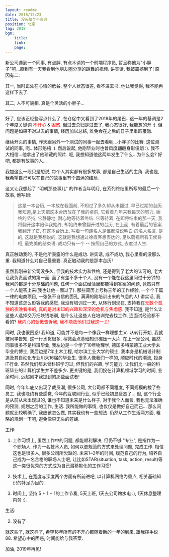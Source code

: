 ```yaml
---
layout: readme
date: 2018/12/23
title: 没头脑与不高兴
position: 北京
tag: 2018
bgm:
    title:
    link:
    page:
---
```


新公司遇到一个同事, 有点胖, 有点木讷的一个前端程序员, 暂且称他为"小胖子"吧...直到有一天我看到他朋友圈分享的跳舞的视频. 讲实话, 我被震撼到了! 原因有二:

其一, 当时正处在心情的低谷, 整个人状态很差, 看不进去书. 他让我觉得, 我不能再这样下去了.

其二, 人不可貌相, 真是个灵活的小胖子...

---

好了, 应该正经些写点什么了, 在仓促中又看到了2018年的尾巴...这一年的基调是2个年度关键词 <font color="red">不开心</font> & <font color="red">困惑</font>. 但过去总归是过去了, 我心态很好, 我能想的开 :). 但问题是如果不对过去的事情, 经历加以总结, 难免会在之后的日子里重蹈覆辙.

继续开头的事情, 昨天跟另外一个测试的同事一起去看呃...小胖子的比赛. 这位测试的同事, 呃...体形魁梧 :). 然后说起, 他刚毕业时也曾风度翩翩身形俊朗 :). 我不大相信...他拿出了他珍藏的照片. 呃, 我想知道他这两年发生了什么...为什么会? 好吧, 都是有故事的人...

我加这么一段只是想说, 每个人其实都有很多故事, 都是自己生活的主角. 我也是, 我希望自己可以在自己的故事里有个圆满的结局.

这又让我想起了 "明朝那些事儿" 的作者当年明月, 在系列终结里所写的最后一个故事, 他写到:

> 这是一本台历, 一本放在我面前, 不知过了多久却从未翻过, 早已过期的台历. 我知道,是上天把这本台历放在了我的桌前, 它看着几年来我每天的努力, 始终的坚持, 它静静地, 耐心地等待着终结.
> 它等待着, 在即将结束的那一天, 我将翻开这本陪伴我始终, 却始终未曾翻开过的台历,  在上面, 有着最后的答案.
> 我翻开了它, 在这本台历上, 写着一句连名人是谁都没说明白 的名人名言.
> 是的, 这就是我想说的, 这就是我想通过徐霞客想表达的, 足以藐视所有王侯将相, 最完美的结束语:
> 成功只有一个 -- 按照自己的方式, 去度过人生.

真正触动我的, 不是他所表露的什么是成功. 讲实话, 成不成功, 我心里看的没那么重. 我知道什么对自己最重要. 真正触动我的是那本台历!

虽然我刚来新公司没多久, 但我的技术实力和性格, 还是得到了老大的认可的, 老大让我负责面试的第一面. 面了有差不多十个人, 没有一个能在我这里问过十分钟的. 我问的都是十分基础的问题, 任何一个面试经验里都能得到答案的问题, 竟然只有一个人能答上来(我也让他一面过了). 那些简历上号称三年的工作经验, 一个个千篇一律的电商项目, 一张张不自信的面孔, 满满的刚培训出来的气息的人! 讲实话, 我不知道该怎么形容我的感觉. 我没有培训过一天, 从转行到现在, 支持我在<font color="red">无数个孤独的夜晚看书的, 真的是对未知的兴趣和深深的危机与焦虑感.</font> 我不知道, 是什么让这些人选择交万把块钱培训, 是什么让这些人在培训完去找工作, 连面试经验都不看的? <font color="red">我内心的骄傲告诉我, 我不能放他们过我这一关!</font>

同时, 我也很困惑! 我知道, 可能并不是每一个像我一样理想主义. 从转行开始, 我就被同学告知, 这一行水货很多, 稍微会点基础知识碾压一大片. 在上一家公司, 虽然同事很多不是科班毕业, 我左边是一个学了10年物理学, 德国多特蒙德工业大学未毕业的博士, 我后边是7年土木工程, 哈尔滨工业大学的硕士, 我本身是机械设计制造及其自动化专业川大16届的毕业生. 很多人像我们一样的, 顺应时代的潮流, 投身IT行业. 虽然我们都未曾科班学习过, 但我们的兴趣, 学习能力, 让我们比一般的科班毕业的计算机学生并不差多少. 更关键的是, 我们投在计算机领域学习的时间, 业余时间, 远超刚才我提到的那些面试者!

同时, 今年年底又出现了裁员潮, 很多公司, 大公司都不同程度, 不同规模的裁了些员工. 我也隐约有些感觉, 今年的互联网行业, 似乎已经初显疲态了... 但, 这个行业是从前从未出现过的, 谁也不知道未来是什么样子, 对于我个人而言, 我也无法准确的预测, 规划之后的工作, 生活. 我所能做的事情, 也仅仅是做好自己而己... 那么问题就比较明确了, 我应该怎么做, 其实我也有一些想法. 仍然从工作生活两方面, 粗略的规划一下吧, 避免像只无头的苍蝇.

工作:

1. 工作习惯上, 虽然工作中的问题, 都能顺利解决, 但仍不够 "专业", 是指作为一个职场人, 作为一名技术人员, 如何以更规范的方式来处理问题, 完成工作. 相信这也是很多人, 很多公司所欠缺的. 未来1~2年的时间, 规范自己的行为, 培养自己成为一名合格的职场人士吧, 让比如STAR(situation, task, action, result)等这一类很优秀的方式成为自己潜移默化的工作习惯!

2. 技术上, 在宽度与深度两个方面有所前进吧, 以计算机网络为重点, 相关基础知识的补足为目的.

3. 时间上, 坚持 5 + 1 + 1的工作节奏, 5天上班, 1天去公司蹭水电 :), 1天休息整理内务 :).

生活:

2. 没有了

就这些了, 就这样了, 希望18年所有的不开心都随着新的一年的到来, 跟我挥手说88. 希望心中的困惑, 时间能给与我答案.

加油, 2019年再见!

